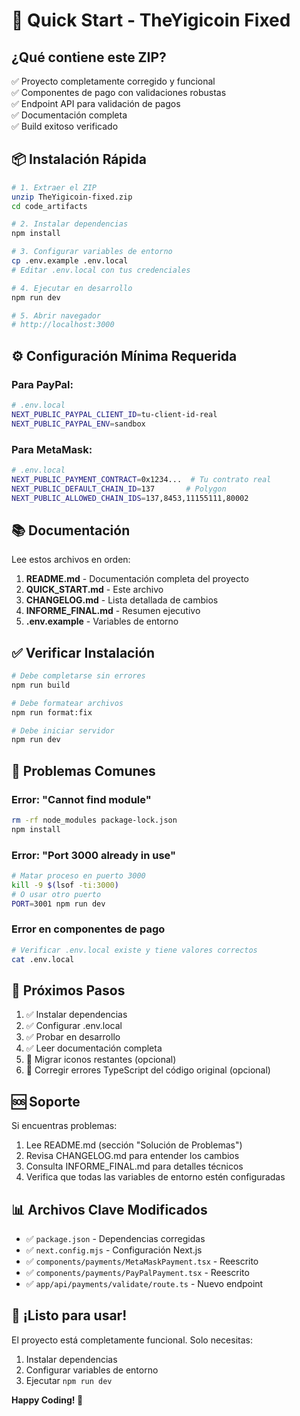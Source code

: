 # 🚀 Quick Start - TheYigicoin Fixed

## ¿Qué contiene este ZIP?

✅ Proyecto completamente corregido y funcional  
✅ Componentes de pago con validaciones robustas  
✅ Endpoint API para validación de pagos  
✅ Documentación completa  
✅ Build exitoso verificado

## 📦 Instalación Rápida

```bash
# 1. Extraer el ZIP
unzip TheYigicoin-fixed.zip
cd code_artifacts

# 2. Instalar dependencias
npm install

# 3. Configurar variables de entorno
cp .env.example .env.local
# Editar .env.local con tus credenciales

# 4. Ejecutar en desarrollo
npm run dev

# 5. Abrir navegador
# http://localhost:3000
```

## ⚙️ Configuración Mínima Requerida

### Para PayPal:
```bash
# .env.local
NEXT_PUBLIC_PAYPAL_CLIENT_ID=tu-client-id-real
NEXT_PUBLIC_PAYPAL_ENV=sandbox
```

### Para MetaMask:
```bash
# .env.local
NEXT_PUBLIC_PAYMENT_CONTRACT=0x1234...  # Tu contrato real
NEXT_PUBLIC_DEFAULT_CHAIN_ID=137       # Polygon
NEXT_PUBLIC_ALLOWED_CHAIN_IDS=137,8453,11155111,80002
```

## 📚 Documentación

Lee estos archivos en orden:

1. **README.md** - Documentación completa del proyecto
2. **QUICK_START.md** - Este archivo
3. **CHANGELOG.md** - Lista detallada de cambios
4. **INFORME_FINAL.md** - Resumen ejecutivo
5. **.env.example** - Variables de entorno

## ✅ Verificar Instalación

```bash
# Debe completarse sin errores
npm run build

# Debe formatear archivos
npm run format:fix

# Debe iniciar servidor
npm run dev
```

## 🐛 Problemas Comunes

### Error: "Cannot find module"
```bash
rm -rf node_modules package-lock.json
npm install
```

### Error: "Port 3000 already in use"
```bash
# Matar proceso en puerto 3000
kill -9 $(lsof -ti:3000)
# O usar otro puerto
PORT=3001 npm run dev
```

### Error en componentes de pago
```bash
# Verificar .env.local existe y tiene valores correctos
cat .env.local
```

## 🎯 Próximos Pasos

1. ✅ Instalar dependencias
2. ✅ Configurar .env.local
3. ✅ Probar en desarrollo
4. ✅ Leer documentación completa
5. 🔄 Migrar iconos restantes (opcional)
6. 🔄 Corregir errores TypeScript del código original (opcional)

## 🆘 Soporte

Si encuentras problemas:

1. Lee README.md (sección "Solución de Problemas")
2. Revisa CHANGELOG.md para entender los cambios
3. Consulta INFORME_FINAL.md para detalles técnicos
4. Verifica que todas las variables de entorno estén configuradas

## 📊 Archivos Clave Modificados

- ✅ `package.json` - Dependencias corregidas
- ✅ `next.config.mjs` - Configuración Next.js
- ✅ `components/payments/MetaMaskPayment.tsx` - Reescrito
- ✅ `components/payments/PayPalPayment.tsx` - Reescrito
- ✅ `app/api/payments/validate/route.ts` - Nuevo endpoint

## 🎉 ¡Listo para usar!

El proyecto está completamente funcional. Solo necesitas:
1. Instalar dependencias
2. Configurar variables de entorno
3. Ejecutar `npm run dev`

**Happy Coding! 🚀**
